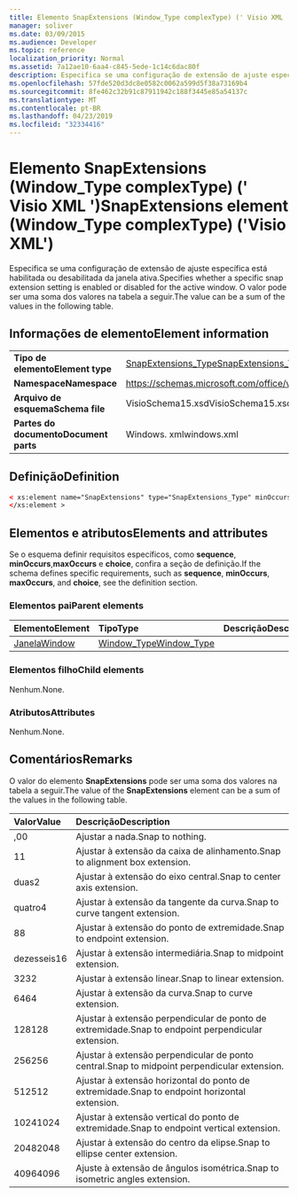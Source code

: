 ```yaml
---
title: Elemento SnapExtensions (Window_Type complexType) (' Visio XML ')
manager: soliver
ms.date: 03/09/2015
ms.audience: Developer
ms.topic: reference
localization_priority: Normal
ms.assetid: 7a12ae10-6aa4-c845-5ede-1c14c6dac80f
description: Especifica se uma configuração de extensão de ajuste específica está habilitada ou desabilitada da janela ativa. O valor pode ser uma soma dos valores na tabela a seguir.
ms.openlocfilehash: 57fde520d3dc8e0582c0062a599d5f38a73169b4
ms.sourcegitcommit: 8fe462c32b91c87911942c188f3445e85a54137c
ms.translationtype: MT
ms.contentlocale: pt-BR
ms.lasthandoff: 04/23/2019
ms.locfileid: "32334416"
---
```

# <a name="snapextensions-element-windowtype-complextype-visio-xml"></a><span data-ttu-id="6482b-104">Elemento SnapExtensions (Window_Type complexType) (' Visio XML ')</span><span class="sxs-lookup"><span data-stu-id="6482b-104">SnapExtensions element (Window_Type complexType) ('Visio XML')</span></span>

<span data-ttu-id="6482b-105">Especifica se uma configuração de extensão de ajuste específica está habilitada ou desabilitada da janela ativa.</span><span class="sxs-lookup"><span data-stu-id="6482b-105">Specifies whether a specific snap extension setting is enabled or disabled for the active window.</span></span> <span data-ttu-id="6482b-106">O valor pode ser uma soma dos valores na tabela a seguir.</span><span class="sxs-lookup"><span data-stu-id="6482b-106">The value can be a sum of the values in the following table.</span></span>
  
## <a name="element-information"></a><span data-ttu-id="6482b-107">Informações de elemento</span><span class="sxs-lookup"><span data-stu-id="6482b-107">Element information</span></span>

|||
|:-----|:-----|
|<span data-ttu-id="6482b-108">**Tipo de elemento**</span><span class="sxs-lookup"><span data-stu-id="6482b-108">**Element type**</span></span> <br/> |[<span data-ttu-id="6482b-109">SnapExtensions_Type</span><span class="sxs-lookup"><span data-stu-id="6482b-109">SnapExtensions_Type</span></span>](snapextensions_type-complextypevisio-xml.md) <br/> |
|<span data-ttu-id="6482b-110">**Namespace**</span><span class="sxs-lookup"><span data-stu-id="6482b-110">**Namespace**</span></span> <br/> |https://schemas.microsoft.com/office/visio/2012/main  <br/> |
|<span data-ttu-id="6482b-111">**Arquivo de esquema**</span><span class="sxs-lookup"><span data-stu-id="6482b-111">**Schema file**</span></span> <br/> |<span data-ttu-id="6482b-112">VisioSchema15.xsd</span><span class="sxs-lookup"><span data-stu-id="6482b-112">VisioSchema15.xsd</span></span>  <br/> |
|<span data-ttu-id="6482b-113">**Partes do documento**</span><span class="sxs-lookup"><span data-stu-id="6482b-113">**Document parts**</span></span> <br/> |<span data-ttu-id="6482b-114">Windows. xml</span><span class="sxs-lookup"><span data-stu-id="6482b-114">windows.xml</span></span>  <br/> |
   
## <a name="definition"></a><span data-ttu-id="6482b-115">Definição</span><span class="sxs-lookup"><span data-stu-id="6482b-115">Definition</span></span>

```XML
< xs:element name="SnapExtensions" type="SnapExtensions_Type" minOccurs="0" maxOccurs="1" >
</xs:element >
```

## <a name="elements-and-attributes"></a><span data-ttu-id="6482b-116">Elementos e atributos</span><span class="sxs-lookup"><span data-stu-id="6482b-116">Elements and attributes</span></span>

<span data-ttu-id="6482b-117">Se o esquema definir requisitos específicos, como **sequence**, **minOccurs**,**maxOccurs** e **choice**, confira a seção de definição.</span><span class="sxs-lookup"><span data-stu-id="6482b-117">If the schema defines specific requirements, such as **sequence**, **minOccurs**, **maxOccurs**, and **choice**, see the definition section.</span></span> 
  
### <a name="parent-elements"></a><span data-ttu-id="6482b-118">Elementos pai</span><span class="sxs-lookup"><span data-stu-id="6482b-118">Parent elements</span></span>

|<span data-ttu-id="6482b-119">**Elemento**</span><span class="sxs-lookup"><span data-stu-id="6482b-119">**Element**</span></span>|<span data-ttu-id="6482b-120">**Tipo**</span><span class="sxs-lookup"><span data-stu-id="6482b-120">**Type**</span></span>|<span data-ttu-id="6482b-121">**Descrição**</span><span class="sxs-lookup"><span data-stu-id="6482b-121">**Description**</span></span>|
|:-----|:-----|:-----|
|[<span data-ttu-id="6482b-122">Janela</span><span class="sxs-lookup"><span data-stu-id="6482b-122">Window</span></span>](window-element-windows_type-complextypevisio-xml.md) <br/> |[<span data-ttu-id="6482b-123">Window_Type</span><span class="sxs-lookup"><span data-stu-id="6482b-123">Window_Type</span></span>](window_type-complextypevisio-xml.md) <br/> ||
   
### <a name="child-elements"></a><span data-ttu-id="6482b-124">Elementos filho</span><span class="sxs-lookup"><span data-stu-id="6482b-124">Child elements</span></span>

<span data-ttu-id="6482b-125">Nenhum.</span><span class="sxs-lookup"><span data-stu-id="6482b-125">None.</span></span>
  
### <a name="attributes"></a><span data-ttu-id="6482b-126">Atributos</span><span class="sxs-lookup"><span data-stu-id="6482b-126">Attributes</span></span>

<span data-ttu-id="6482b-127">Nenhum.</span><span class="sxs-lookup"><span data-stu-id="6482b-127">None.</span></span>
  
## <a name="remarks"></a><span data-ttu-id="6482b-128">Comentários</span><span class="sxs-lookup"><span data-stu-id="6482b-128">Remarks</span></span>

<span data-ttu-id="6482b-129">O valor do elemento **SnapExtensions** pode ser uma soma dos valores na tabela a seguir.</span><span class="sxs-lookup"><span data-stu-id="6482b-129">The value of the **SnapExtensions** element can be a sum of the values in the following table.</span></span> 
  
|<span data-ttu-id="6482b-130">**Valor**</span><span class="sxs-lookup"><span data-stu-id="6482b-130">**Value**</span></span>|<span data-ttu-id="6482b-131">**Descrição**</span><span class="sxs-lookup"><span data-stu-id="6482b-131">**Description**</span></span>|
|:-----|:-----|
|<span data-ttu-id="6482b-132">,0</span><span class="sxs-lookup"><span data-stu-id="6482b-132">0</span></span>  <br/> |<span data-ttu-id="6482b-133">Ajustar a nada.</span><span class="sxs-lookup"><span data-stu-id="6482b-133">Snap to nothing.</span></span>  <br/> |
|<span data-ttu-id="6482b-134">1</span><span class="sxs-lookup"><span data-stu-id="6482b-134">1</span></span>  <br/> |<span data-ttu-id="6482b-135">Ajustar à extensão da caixa de alinhamento.</span><span class="sxs-lookup"><span data-stu-id="6482b-135">Snap to alignment box extension.</span></span>  <br/> |
|<span data-ttu-id="6482b-136">duas</span><span class="sxs-lookup"><span data-stu-id="6482b-136">2</span></span>  <br/> |<span data-ttu-id="6482b-137">Ajustar à extensão do eixo central.</span><span class="sxs-lookup"><span data-stu-id="6482b-137">Snap to center axis extension.</span></span>  <br/> |
|<span data-ttu-id="6482b-138">quatro</span><span class="sxs-lookup"><span data-stu-id="6482b-138">4</span></span>  <br/> |<span data-ttu-id="6482b-139">Ajustar à extensão da tangente da curva.</span><span class="sxs-lookup"><span data-stu-id="6482b-139">Snap to curve tangent extension.</span></span>  <br/> |
|<span data-ttu-id="6482b-140">8</span><span class="sxs-lookup"><span data-stu-id="6482b-140">8</span></span>  <br/> |<span data-ttu-id="6482b-141">Ajustar à extensão do ponto de extremidade.</span><span class="sxs-lookup"><span data-stu-id="6482b-141">Snap to endpoint extension.</span></span>  <br/> |
|<span data-ttu-id="6482b-142">dezesseis</span><span class="sxs-lookup"><span data-stu-id="6482b-142">16</span></span>  <br/> |<span data-ttu-id="6482b-143">Ajustar à extensão intermediária.</span><span class="sxs-lookup"><span data-stu-id="6482b-143">Snap to midpoint extension.</span></span>  <br/> |
|<span data-ttu-id="6482b-144">32</span><span class="sxs-lookup"><span data-stu-id="6482b-144">32</span></span>  <br/> |<span data-ttu-id="6482b-145">Ajustar à extensão linear.</span><span class="sxs-lookup"><span data-stu-id="6482b-145">Snap to linear extension.</span></span>  <br/> |
|<span data-ttu-id="6482b-146">64</span><span class="sxs-lookup"><span data-stu-id="6482b-146">64</span></span>  <br/> |<span data-ttu-id="6482b-147">Ajustar à extensão da curva.</span><span class="sxs-lookup"><span data-stu-id="6482b-147">Snap to curve extension.</span></span>  <br/> |
|<span data-ttu-id="6482b-148">128</span><span class="sxs-lookup"><span data-stu-id="6482b-148">128</span></span>  <br/> |<span data-ttu-id="6482b-149">Ajustar à extensão perpendicular de ponto de extremidade.</span><span class="sxs-lookup"><span data-stu-id="6482b-149">Snap to endpoint perpendicular extension.</span></span>  <br/> |
|<span data-ttu-id="6482b-150">256</span><span class="sxs-lookup"><span data-stu-id="6482b-150">256</span></span>  <br/> |<span data-ttu-id="6482b-151">Ajustar à extensão perpendicular de ponto central.</span><span class="sxs-lookup"><span data-stu-id="6482b-151">Snap to midpoint perpendicular extension.</span></span>  <br/> |
|<span data-ttu-id="6482b-152">512</span><span class="sxs-lookup"><span data-stu-id="6482b-152">512</span></span>  <br/> |<span data-ttu-id="6482b-153">Ajustar à extensão horizontal do ponto de extremidade.</span><span class="sxs-lookup"><span data-stu-id="6482b-153">Snap to endpoint horizontal extension.</span></span>  <br/> |
|<span data-ttu-id="6482b-154">1024</span><span class="sxs-lookup"><span data-stu-id="6482b-154">1024</span></span>  <br/> |<span data-ttu-id="6482b-155">Ajustar à extensão vertical do ponto de extremidade.</span><span class="sxs-lookup"><span data-stu-id="6482b-155">Snap to endpoint vertical extension.</span></span>  <br/> |
|<span data-ttu-id="6482b-156">2048</span><span class="sxs-lookup"><span data-stu-id="6482b-156">2048</span></span>  <br/> |<span data-ttu-id="6482b-157">Ajustar à extensão do centro da elipse.</span><span class="sxs-lookup"><span data-stu-id="6482b-157">Snap to ellipse center extension.</span></span>  <br/> |
|<span data-ttu-id="6482b-158">4096</span><span class="sxs-lookup"><span data-stu-id="6482b-158">4096</span></span>  <br/> |<span data-ttu-id="6482b-159">Ajuste à extensão de ângulos isométrica.</span><span class="sxs-lookup"><span data-stu-id="6482b-159">Snap to isometric angles extension.</span></span>  <br/> |
   

